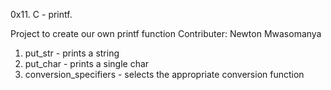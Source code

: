 0x11. C - printf.

Project to create our own printf function 
Contributer: Newton Mwasomanya

1. put_str - prints a string
2. put_char - prints a single char
3. conversion_specifiers - selects the appropriate conversion function

